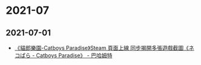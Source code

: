# 2021-07

## 2021-07-01

- [《貓郎樂園-Catboys Paradise》Steam 頁面上線 同步揭開多張遊戲截圖《ネコぱら - Catboys Paradise》 - 巴哈姆特](https://gnn.gamer.com.tw/detail.php?sn=217316)
